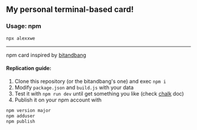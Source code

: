 ## My personal terminal-based card!

### Usage: npm
```bash
npx alexxwe
```
---

npm card inspired by [bitandbang](https://github.com/bnb/bitandbang)

#### Replication guide:

1. Clone this repository (or the bitandbang's one) and exec `npm i`
2. Modify `package.json` and `build.js` with your data
3. Test it with `npm run dev` until get something you like (check [chalk](https://www.npmjs.com/package/chalk) doc)
4. Publish it on your npm account with
```bash
npm version major
npm adduser
npm publish
```
